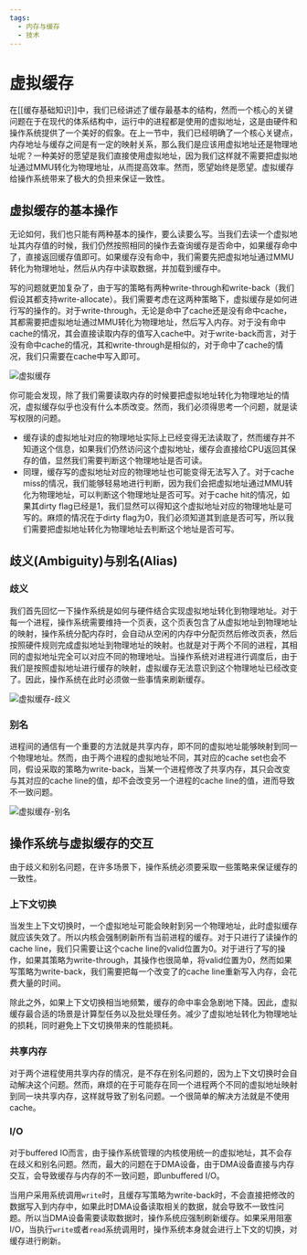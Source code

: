 ```yaml
---
tags:
  - 内存与缓存
  - 技术
---
```


# 虚拟缓存

在[[缓存基础知识]]中，我们已经讲述了缓存最基本的结构，然而一个核心的关键问题在于在现代的体系结构中，运行中的进程都是使用的虚拟地址，这是由硬件和操作系统提供了一个美好的假象。在上一节中，我们已经明确了一个核心关键点，内存地址与缓存之间是有一定的映射关系，那么我们是应该用虚拟地址还是物理地址呢？一种美好的愿望是我们直接使用虚拟地址，因为我们这样就不需要把虚拟地址通过MMU转化为物理地址，从而提高效率。然而，愿望始终是愿望。虚拟缓存给操作系统带来了极大的负担来保证一致性。

## 虚拟缓存的基本操作

无论如何，我们也只能有两种基本的操作，要么读要么写。当我们去读一个虚拟地址其内存值的时候，我们仍然按照相同的操作去查询缓存是否命中，如果缓存命中了，直接返回缓存值即可。如果缓存没有命中，我们需要先把虚拟地址通过MMU转化为物理地址，然后从内存中读取数据，并加载到缓存中。

写的问题就更加复杂了，由于写的策略有两种write-through和write-back（我们假设其都支持write-allocate）。我们需要考虑在这两种策略下，虚拟缓存是如何进行写的操作的。对于write-through，无论是命中了cache还是没有命中cache，其都需要把虚拟地址通过MMU转化为物理地址，然后写入内存。对于没有命中cache的情况，其会直接读取内存的值写入cache中。对于write-back而言，对于没有命中cache的情况，其和write-through是相似的，对于命中了cache的情况，我们只需要在cache中写入即可。

![虚拟缓存](https://s2.loli.net/2023/08/16/PGzDoUNlqK4ZdxX.png)

你可能会发现，除了我们需要读取内存的时候要把虚拟地址转化为物理地址的情况，虚拟缓存似乎也没有什么本质改变。然而，我们必须得思考一个问题，就是读写权限的问题。

+ 缓存读的虚拟地址对应的物理地址实际上已经变得无法读取了，然而缓存并不知道这个信息，如果我们仍然访问这个虚拟地址，缓存会直接给CPU返回其保存的值，显然我们需要判断这个物理地址是否可读。
+ 同理，缓存写的虚拟地址对应的物理地址也可能变得无法写入了。对于cache miss的情况，我们能够轻易地进行判断，因为我们会把虚拟地址通过MMU转化为物理地址，可以判断这个物理地址是否可写。对于cache hit的情况，如果其dirty flag已经是1，我们显然可以得知这个虚拟地址对应的物理地址是可写的。麻烦的情况在于dirty flag为0，我们必须知道其到底是否可写，所以我们需要把虚拟地址转化为物理地址去判断这个地址是否可写。

## 歧义(Ambiguity)与别名(Alias)

### 歧义

我们首先回忆一下操作系统是如何与硬件结合实现虚拟地址转化到物理地址。对于每一个进程，操作系统需要维持一个页表，这个页表包含了从虚拟地址到物理地址的映射，操作系统分配内存时，会自动从空闲的内存中分配页然后修改页表，然后按照硬件规则完成虚拟地址到物理地址的映射。也就是对于两个不同的进程，其相同的虚拟地址完全可以对应不同的物理地址。当操作系统对进程进行调度后，由于我们是按照虚拟地址进行缓存的映射，虚拟缓存无法意识到这个物理地址已经改变了。因此，操作系统在此时必须做一些事情来刷新缓存。

![虚拟缓存-歧义](https://s2.loli.net/2023/08/16/qvKxtZG1NngHer8.png)

### 别名

进程间的通信有一个重要的方法就是共享内存，即不同的虚拟地址能够映射到同一个物理地址。然而，由于两个进程的虚拟地址不同，其对应的cache set也会不同，假设采取的策略为write-back，当某一个进程修改了共享内存，其只会改变与其对应的cache line的值，却不会改变另一个进程的cache line的值，进而导致不一致问题。

![虚拟缓存-别名](https://s2.loli.net/2023/08/16/sdqVXHNUEbKjBCQ.png)

## 操作系统与虚拟缓存的交互

由于歧义和别名问题，在许多场景下，操作系统必须要采取一些策略来保证缓存的一致性。

### 上下文切换

当发生上下文切换时，一个虚拟地址可能会映射到另一个物理地址，此时虚拟缓存就应该失效了。所以内核会强制刷新所有当前进程的缓存。对于只进行了读操作的cache line，我们只需要让这个cache line的valid位置为0。对于进行了写的操作，如果其策略为write-through，其操作也很简单，将valid位置为0，然而如果写策略为write-back，我们需要把每一个改变了的cache line重新写入内存，会花费大量的时间。

除此之外，如果上下文切换相当地频繁，缓存的命中率会急剧地下降。因此，虚拟缓存最合适的场景是计算型任务以及批处理任务。减少了虚拟地址转化为物理地址的损耗，同时避免上下文切换带来的性能损耗。

### 共享内存

对于两个进程使用共享内存的情况，是不存在别名问题的，因为上下文切换时会自动解决这个问题。然而，麻烦的在于可能存在同一个进程两个不同的虚拟地址映射到同一块共享内存，这样就导致了别名问题。一个很简单的解决方法就是不使用cache。

### I/O

对于buffered IO而言，由于操作系统管理的内核使用统一的虚拟地址，其不会存在歧义和别名问题。然而，最大的问题在于DMA设备，由于DMA设备直接与内存交互，会导致缓存与内存的不一致问题，即unbuffered I/O。

当用户采用系统调用`write`时，且缓存写策略为write-back时，不会直接把修改的数据写入到内存中，如果此时DMA设备读取相关的数据，就会导致不一致性问题。所以当DMA设备需要读取数据时，操作系统应强制刷新缓存。如果采用阻塞I/O，当执行`write`或者`read`系统调用时，操作系统本身就会进行上下文的切换，对缓存进行刷新。
